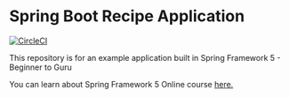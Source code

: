 # Spring Boot Recipe Application

[![CircleCI](https://circleci.com/gh/jperezdelafuente/spring5-recipe-app.svg?style=svg)](https://circleci.com/gh/jperezdelafuente/spring5-recipe-app/)


This repository is for an example application built in Spring Framework 5 - Beginner to Guru

You can learn about Spring Framework 5 Online course [here.](https://go.springframework.guru/spring-framework-5-online-course)

